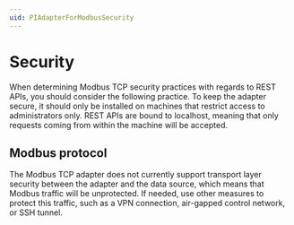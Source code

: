 ```yaml
---
uid: PIAdapterForModbusSecurity
---
```


# Security 

When determining Modbus TCP security practices with regards to REST APIs, you should consider the following practice. To keep the adapter secure, it should only be installed on machines that restrict access to administrators only. REST APIs are bound to localhost, meaning that only requests coming from within the machine will be accepted. 

## Modbus protocol

The Modbus TCP adapter does not currently support transport layer security between the adapter and the data source, which means that Modbus traffic will be unprotected. If needed, use other measures to protect this traffic, such as a VPN connection, air-gapped control network, or SSH tunnel. 

